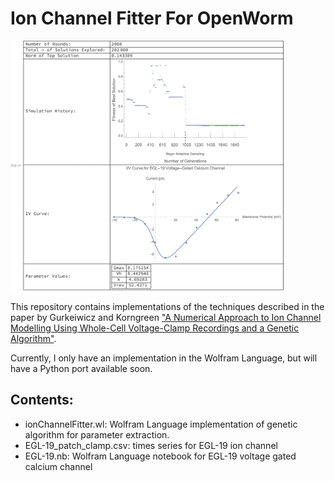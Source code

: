 # Ion Channel Fitter For OpenWorm

<img src="https://github.com/gsarma/ion_channel_fitting/blob/images/EGL-19.png?raw=tru" height="400">

This repository contains implementations of the techniques described in the paper by Gurkeiwicz and Korngreen ["A Numerical Approach to Ion Channel
Modelling Using Whole-Cell Voltage-Clamp
Recordings and a Genetic Algorithm"](http://journals.plos.org/ploscompbiol/article?id=10.1371/journal.pcbi.0030169).

Currently, I only have an implementation in the Wolfram Language, but will have a Python port available soon.  

## Contents:

* ionChannelFitter.wl: Wolfram Language implementation of genetic algorithm for parameter extraction.  
* EGL-19_patch_clamp.csv: times series for EGL-19 ion channel
* EGL-19.nb: Wolfram Language notebook for EGL-19 voltage gated calcium channel
